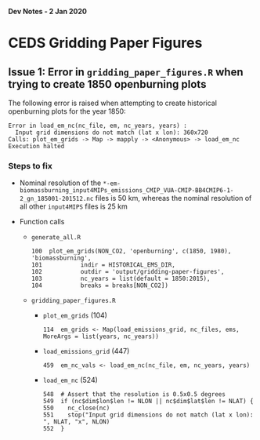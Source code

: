 **Dev Notes - 2 Jan 2020**

# CEDS Gridding Paper Figures



## Issue 1: Error in `gridding_paper_figures.R` when trying to create 1850 openburning plots

The following error is raised when attempting to create historical openburning plots for the year 1850:

```
Error in load_em_nc(nc_file, em, nc_years, years) : 
  Input grid dimensions do not match (lat x lon): 360x720
Calls: plot_em_grids -> Map -> mapply -> <Anonymous> -> load_em_nc
Execution halted
```

### Steps to fix
* Nominal resolution of the `*-em-biomassburning_input4MIPs_emissions_CMIP_VUA-CMIP-BB4CMIP6-1-2_gn_185001-201512.nc` files is 50 km, whereas the nominal resolution of all other `input4MIPS` files is 25 km

* Function calls
  * `generate_all.R`
  
    ```
    100  plot_em_grids(NON_CO2, 'openburning', c(1850, 1980), 'biomassburning',
    101           indir = HISTORICAL_EMS_DIR,
    102           outdir = 'output/gridding-paper-figures',
    103           nc_years = list(default = 1850:2015),
    104           breaks = breaks[NON_CO2])
    ```
    
  * `gridding_paper_figures.R`
    * `plot_em_grids` (104)
      
      ```
      114  em_grids <- Map(load_emissions_grid, nc_files, ems, MoreArgs = list(years, nc_years))
      ```
      
    * `load_emissions_grid` (447)
      
      ```
      459  em_nc_vals <- load_em_nc(nc_file, em, nc_years, years)
      ```
      
    * `load_em_nc` (524)
      
      ```
      548  # Assert that the resolution is 0.5x0.5 degrees
      549  if (nc$dim$lon$len != NLON || nc$dim$lat$len != NLAT) {
      550    nc_close(nc)
      551    stop("Input grid dimensions do not match (lat x lon): ", NLAT, "x", NLON)
      552  }
      ```
